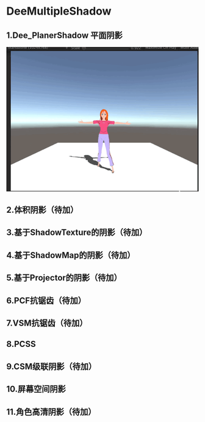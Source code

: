 # DeeMultipleShadow
## 1.Dee_PlanerShadow 平面阴影
![image](https://github.com/OgreDee/DeeMultipleShadow/blob/master/PlanarShadow01.gif?imageMogr2/auto-orient/strip)
## 2.体积阴影（待加）
## 3.基于ShadowTexture的阴影（待加）
## 4.基于ShadowMap的阴影（待加）
## 5.基于Projector的阴影（待加）
## 6.PCF抗锯齿（待加）
## 7.VSM抗锯齿（待加）
## 8.PCSS
## 9.CSM级联阴影（待加）
## 10.屏幕空间阴影
## 11.角色高清阴影（待加）
